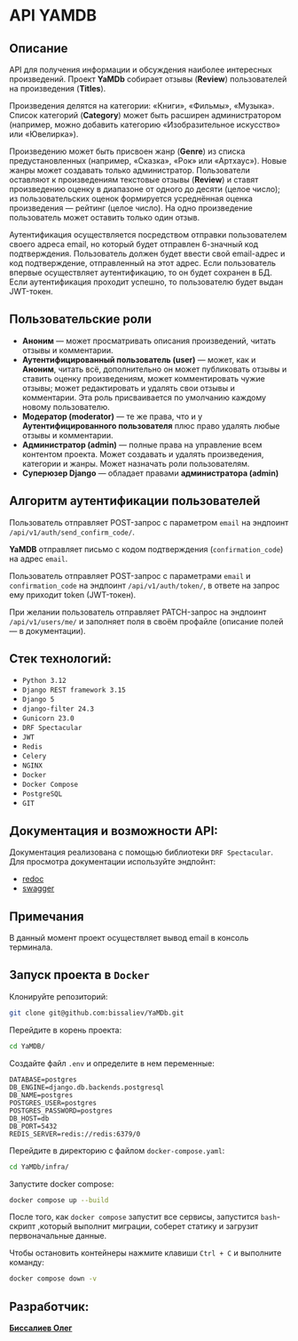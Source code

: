 # API YAMDB

## Описание

API для получения информации и обсуждения наиболее интересных произведений.
Проект **YaMDb** собирает отзывы (**Review**) пользователей на произведения (**Titles**).

Произведения делятся на категории: «Книги», «Фильмы», «Музыка». Список категорий (**Category**) может быть расширен администратором (например, можно добавить категорию «Изобразительное искусство» или «Ювелирка»).

Произведению может быть присвоен жанр (**Genre**) из списка предустановленных (например, «Сказка», «Рок» или «Артхаус»). Новые жанры может создавать только администратор.
Пользователи оставляют к произведениям текстовые отзывы (**Review**) и ставят произведению оценку в диапазоне от одного до десяти (целое число); из пользовательских оценок формируется усреднённая оценка произведения — рейтинг (целое число). На одно произведение пользователь может оставить только один отзыв.

Аутентификация осуществляется посредством отправки пользователем своего адреса email, но который будет отправлен 6-значный код подтверждения. Пользователь должен будет ввести свой email-адрес и код подтверждение, отправленный на этот адрес. Если пользователь впервые осуществляет аутентификацию, то он будет сохранен в БД. Если аутентификация проходит успешно, то пользователю будет выдан JWT-токен.

## Пользовательские роли

-   **Аноним** — может просматривать описания произведений, читать отзывы и комментарии.
-   **Аутентифицированный пользователь (user)** — может, как и **Аноним**, читать всё, дополнительно он может публиковать отзывы и ставить оценку произведениям, может комментировать чужие отзывы; может редактировать и удалять свои отзывы и комментарии. Эта роль присваивается по умолчанию каждому новому пользователю.
-   **Модератор (moderator)** — те же права, что и у **Аутентифицированного пользователя** плюс право удалять любые отзывы и комментарии.
-   **Администратор (admin)** — полные права на управление всем контентом проекта. Может создавать и удалять произведения, категории и жанры. Может назначать роли пользователям.
-   **Суперюзер Django** — обладает правами **администратора (admin)**

## Алгоритм аутентификации пользователей

Пользователь отправляет POST-запрос с параметром `email` на эндпоинт `/api/v1/auth/send_confirm_code/`.

**YaMDB** отправляет письмо с кодом подтверждения (`confirmation_code`) на адрес `email`.

Пользователь отправляет POST-запрос с параметрами `email` и `confirmation_code` на эндпоинт `/api/v1/auth/token/`, в ответе на запрос ему приходит token (JWT-токен).

При желании пользователь отправляет PATCH-запрос на эндпоинт `/api/v1/users/me/` и заполняет поля в своём профайле (описание полей — в документации).

## Стек технологий:

-   `Python 3.12`
-   `Django REST framework 3.15`
-   `Django 5`
-   `django-filter 24.3`
-   `Gunicorn 23.0`
-   `DRF Spectacular`
-   `JWT`
-   `Redis`
-   `Celery`
-   `NGINX`
-   `Docker`
-   `Docker Compose`
-   `PostgreSQL`
-   `GIT`

## Документация и возможности API:

Документация реализована с помощью библиотеки `DRF Spectacular`.
Для просмотра документации используйте эндпойнт:

-   [redoc](http://127.0.0.1/schema/redoc/)
-   [swagger](http://127.0.0.1/schema/swagger-ui/)

## Примечания

В данный момент проект осуществляет вывод email в консоль терминала.

## Запуск проекта в `Docker`

Клонируйте репозиторий:

```bash
git clone git@github.com:bissaliev/YaMDb.git
```

Перейдите в корень проекта:

```bash
cd YaMDB/
```

Создайте файл `.env` и определите в нем переменные:

```
DATABASE=postgres
DB_ENGINE=django.db.backends.postgresql
DB_NAME=postgres
POSTGRES_USER=postgres
POSTGRES_PASSWORD=postgres
DB_HOST=db
DB_PORT=5432
REDIS_SERVER=redis://redis:6379/0
```

Перейдите в директорию с файлом `docker-compose.yaml`:

```bash
cd YaMDb/infra/
```

Запустите docker compose:

```bash
docker compose up --build
```

После того, как `docker compose` запустит все сервисы, запустится `bash`-скрипт ,который выполнит миграции, соберет статику и загрузит первоначальные данные.

Чтобы остановить контейнеры нажмите клавиши `Ctrl + C` и выполните команду:

```bash
docker compose down -v
```

## Разработчик:

[**Биссалиев Олег**](https://github.com/bissaliev)
